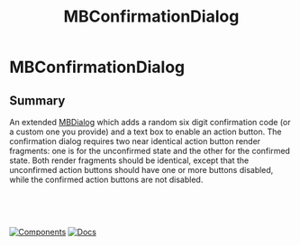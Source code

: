 ﻿---
uid: C.MBConfirmationDialog
title: MBConfirmationDialog
---
# MBConfirmationDialog

## Summary

An extended [MBDialog](xref:C.MBDialog) which adds a random six digit confirmation code (or a custom one you provide) and a text box to enable an action button.
The confirmation dialog requires two near identical action button render fragments: one is for the unconfirmed state and the other for the confirmed state. Both render fragments should be identical, except that
the unconfirmed action buttons should have one or more buttons disabled, while the confirmed action buttons are not disabled.

&nbsp;

&nbsp;

[![Components](https://img.shields.io/static/v1?label=Components&message=Plus&color=red)](xref:A.PlusComponents)
[![Docs](https://img.shields.io/static/v1?label=API%20Documentation&message=MBConfirmationDialog&color=brightgreen)](xref:Material.Blazor.MBConfirmationDialog)
